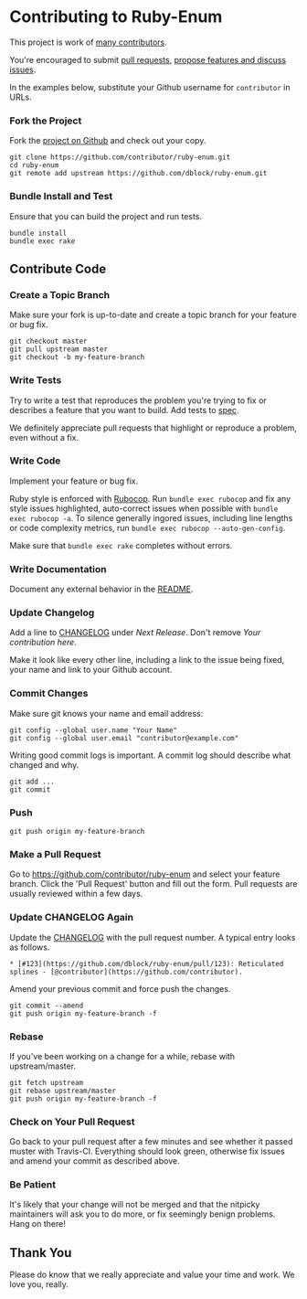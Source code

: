 # Contributing to Ruby-Enum

This project is work of [many contributors](https://github.com/dblock/ruby-enum/graphs/contributors).

You're encouraged to submit [pull requests](https://github.com/dblock/ruby-enum/pulls), [propose features and discuss issues](https://github.com/dblock/ruby-enum/issues).

In the examples below, substitute your Github username for `contributor` in URLs.

### Fork the Project

Fork the [project on Github](https://github.com/dblock/ruby-enum) and check out your copy.

```
git clone https://github.com/contributor/ruby-enum.git
cd ruby-enum
git remote add upstream https://github.com/dblock/ruby-enum.git
```

### Bundle Install and Test

Ensure that you can build the project and run tests.

```
bundle install
bundle exec rake
```

## Contribute Code

### Create a Topic Branch

Make sure your fork is up-to-date and create a topic branch for your feature or bug fix.

```
git checkout master
git pull upstream master
git checkout -b my-feature-branch
```

### Write Tests

Try to write a test that reproduces the problem you're trying to fix or describes a feature that you want to build. Add tests to [spec](spec).

We definitely appreciate pull requests that highlight or reproduce a problem, even without a fix.

### Write Code

Implement your feature or bug fix.

Ruby style is enforced with [Rubocop](https://github.com/bbatsov/rubocop). Run `bundle exec rubocop` and fix any style issues highlighted, auto-correct issues when possible with `bundle exec rubocop -a`. To silence generally ingored issues, including line lengths or code complexity metrics, run `bundle exec rubocop --auto-gen-config`.

Make sure that `bundle exec rake` completes without errors.

### Write Documentation

Document any external behavior in the [README](README.md).

### Update Changelog

Add a line to [CHANGELOG](CHANGELOG.md) under *Next Release*. Don't remove *Your contribution here*.

Make it look like every other line, including a link to the issue being fixed, your name and link to your Github account.

### Commit Changes

Make sure git knows your name and email address:

```
git config --global user.name "Your Name"
git config --global user.email "contributor@example.com"
```

Writing good commit logs is important. A commit log should describe what changed and why.

```
git add ...
git commit
```

### Push

```
git push origin my-feature-branch
```

### Make a Pull Request

Go to https://github.com/contributor/ruby-enum and select your feature branch. Click the 'Pull Request' button and fill out the form. Pull requests are usually reviewed within a few days.

### Update CHANGELOG Again

Update the [CHANGELOG](CHANGELOG.md) with the pull request number. A typical entry looks as follows.

```
* [#123](https://github.com/dblock/ruby-enum/pull/123): Reticulated splines - [@contributor](https://github.com/contributor).
```

Amend your previous commit and force push the changes.

```
git commit --amend
git push origin my-feature-branch -f
```

### Rebase

If you've been working on a change for a while, rebase with upstream/master.

```
git fetch upstream
git rebase upstream/master
git push origin my-feature-branch -f
```

### Check on Your Pull Request

Go back to your pull request after a few minutes and see whether it passed muster with Travis-CI. Everything should look green, otherwise fix issues and amend your commit as described above.

### Be Patient

It's likely that your change will not be merged and that the nitpicky maintainers will ask you to do more, or fix seemingly benign problems. Hang on there!

## Thank You

Please do know that we really appreciate and value your time and work. We love you, really.
